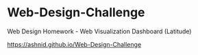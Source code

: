 # Web-Design-Challenge
Web Design Homework - Web Visualization Dashboard (Latitude)

https://ashnid.github.io/Web-Design-Challenge
